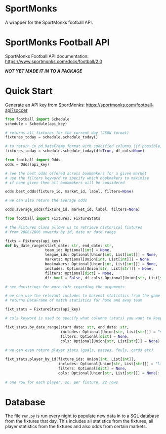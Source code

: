 # SportMonks
A wrapper for the SportMonks football API. 

# SportMonks Football API 

SportMonks Football API documentation: https://www.sportmonks.com/docs/football/2.0

***NOT YET MADE IT IN TO A PACKAGE***

# Quick Start

Generate an API key from SportMonks: https://sportmonks.com/football-api?soccer
```python
from football import Schedule
schedule = Schedule(api_key)

# returns all fixtures for the current day (JSON format)
fixtures_today = schedule.schedule_today()

# to return in pd.DataFrame format with specified columns (if possible)
fixtures_today = schedule.schedule_today(df=True, df_cols=None)

from football import Odds
odds = Odds(api_key)

# see the best odds offered across bookmakers for a given market 
# use the filters keyword to specify which bookmakers to maximise
# if none given then all bookmakers will be considered

odds.best_odds(fixture_id, market_id, label, filters=None)

# we can also return the average odds

odds.average_odds(fixture_id, market_id, label, filters=None)

from football import Fixtures, FixtureStats

# the Fixtures class allows us to retrieve historical fixtures
# from 2006/2006 onwards by id, date or date range

fixts = Fixtures(api_key)
def by_date_range(start_date: str, end_date: str,
                  team_id: Optional[int] = None,
                  league_ids: Optional[Union[int, List[int]]] = None,
                  markets: Optional[Union[int, List[int]]] = None,
                  bookmakers: Optional[Union[int, List[int]]] = None,
                  includes: Optional[Union[str, List[str]]] = None,
                  filters: Optional[dict] = None,
                  df: bool = False, df_cols: Optional[Union[str, List[str]]] = None)

# see docstrings for more info regarding the arguments

# we can use the relevant includes to harvest statistics from the game
# returns DataFrame of match statistics for home and away team

fixt_stats = FixtureStats(api_key)

# cols keyword is used to specify what columns (stats) you want to keep

fixt_stats.by_date_range(start_date: str, end_date: str,
                         includes: Optional[Union[str, List[str]]] = "stats",
                         filters: Optional[dict] = None,
                         cols: Optional[Union[str, List[str]]] = None)
                         
# we can even return player stats (goals, passes, fouls, cards etc)

fixt_stats.player_by_id(fixture_ids: Union[int, List[int]],
                        includes: Optional[Union[str, List[str]]] = "lineup",
                        filters: Optional[dict] = None,
                        cols: Optional[Union[str, List[str]]] = None):
                        
# one row for each player, so, per fixture, 22 rows

```    
# Database

The file ```run.py``` is run every night to populate new data in to a SQL database
from the fixtures that day. 
This includes all statistics from the fixtures, all player statistics from the fixtures 
and also odds from certain markets.

    
